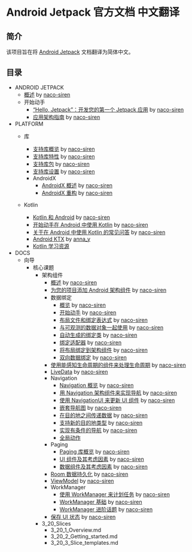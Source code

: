 # Android Jetpack 官方文档 中文翻译

## 简介
该项目旨在将 [Android Jetpack](https://developer.android.google.cn/jetpack/) 文档翻译为简体中文。

## 目录

- ANDROID JETPACK
    - [概述](https://github.com/Android-Jetpack-Chinese-Translation/android-jetpack-chinese-translation/blob/master/ANDROID_JETPACK/A_Overview.md) by [naco-siren](https://github.com/naco-siren)
    - 开始动手
        - [“Hello, Jetpack”：开发您的第一个 Jetpack 应用](https://github.com/Android-Jetpack-Chinese-Translation/android-jetpack-chinese-translation/blob/master/ANDROID_JETPACK/B_Get_started/1_Build_your_first_Android_Jetpack_app.md) by [naco-siren](https://github.com/naco-siren)
        - [应用架构指南](https://github.com/Android-Jetpack-Chinese-Translation/android-jetpack-chinese-translation/blob/master/ANDROID_JETPACK/B_Get_started/2_Guide_to_app_architecture.md) by [naco-siren](https://github.com/naco-siren)
- PLATFORM
    - 库        
        - [支持库概览](https://github.com/Android-Jetpack-Chinese-Translation/android-jetpack-chinese-translation/blob/master/PLATFORM/D_Libraries/1_Support_Library_Overview.md) by [naco-siren](https://github.com/naco-siren)
        - [支持库特性](https://github.com/Android-Jetpack-Chinese-Translation/android-jetpack-chinese-translation/blob/master/PLATFORM/D_Libraries/2_Features.md) by [naco-siren](https://github.com/naco-siren)
        - [支持库包](https://github.com/Android-Jetpack-Chinese-Translation/android-jetpack-chinese-translation/blob/master/PLATFORM/D_Libraries/3_Packages.md) by [naco-siren](https://github.com/naco-siren)
        - [支持库设置](https://github.com/Android-Jetpack-Chinese-Translation/android-jetpack-chinese-translation/blob/master/PLATFORM/D_Libraries/4_Setup.md) by [naco-siren](https://github.com/naco-siren)
        - AndroidX
            - [AndroidX 概述](https://github.com/Android-Jetpack-Chinese-Translation/android-jetpack-chinese-translation/blob/master/PLATFORM/D_Libraries/6_AndroidX/6_1_AndroidX_Overview.md) by [naco-siren](https://github.com/naco-siren)
            - [AndroidX 重构](https://github.com/Android-Jetpack-Chinese-Translation/android-jetpack-chinese-translation/blob/master/PLATFORM/D_Libraries/6_AndroidX/6_2_Refactoring.md) by [naco-siren](https://github.com/naco-siren)

    - Kotlin
        - [Kotlin 和 Android](https://github.com/Android-Jetpack-Chinese-Translation/android-jetpack-chinese-translation/blob/master/PLATFORM/E_Kotlin/1_Kotlin_and_Android.md) by [naco-siren](https://github.com/naco-siren)
        - [开始动手在 Android 中使用 Kotlin](https://github.com/Android-Jetpack-Chinese-Translation/android-jetpack-chinese-translation/blob/master/PLATFORM/E_Kotlin/2_Get_Started_with_Kotlin.md) by [naco-siren](https://github.com/naco-siren)
        - [关于在 Android 中使用 Kotlin 的常见问答](https://github.com/Android-Jetpack-Chinese-Translation/android-jetpack-chinese-translation/blob/master/PLATFORM/E_Kotlin/3_Kotlin_on_Android_FAQ.md) by [naco-siren](https://github.com/naco-siren)
        - [Android KTX](https://github.com/Android-Jetpack-Chinese-Translation/android-jetpack-chinese-translation/blob/master/PLATFORM/E_Kotlin/4_Android_KTX.md) by [anna_y](https://github.com/Nevvea7)
        - [Kotlin 学习资源](https://github.com/Android-Jetpack-Chinese-Translation/android-jetpack-chinese-translation/blob/master/PLATFORM/E_Kotlin/5_Resources_to_Learn_Kotlin.md)
- DOCS
    - 向导
        - 核心课题
            - 架构组件
                - [概述](https://github.com/Android-Jetpack-Chinese-Translation/android-jetpack-chinese-translation/blob/master/DOCS/B_Guides/3_Core_topics/3_2_Architecture_Components/3_2_1_Overview.md) by [naco-siren](https://github.com/naco-siren)
                - [为您的项目添加 Android 架构组件](https://github.com/Android-Jetpack-Chinese-Translation/android-jetpack-chinese-translation/blob/master/DOCS/B_Guides/3_Core_topics/3_2_Architecture_Components/3_2_2_Adding_Components_to_your_Project.md) by [naco-siren](https://github.com/naco-siren)
                - 数据绑定 
                    - [概览](https://github.com/Android-Jetpack-Chinese-Translation/android-jetpack-chinese-translation/blob/master/DOCS/B_Guides/3_Core_topics/3_2_Architecture_Components/3_2_3_Data_Binding_Library/3_2_3_1_Overview.md) by [naco-siren](https://github.com/naco-siren)
                    - [开始动手](https://github.com/Android-Jetpack-Chinese-Translation/android-jetpack-chinese-translation/blob/master/DOCS/B_Guides/3_Core_topics/3_2_Architecture_Components/3_2_3_Data_Binding_Library/3_2_3_2_Get_Started.md) by [naco-siren](https://github.com/naco-siren)
                    - [布局文件和绑定表达式](https://github.com/Android-Jetpack-Chinese-Translation/android-jetpack-chinese-translation/blob/master/DOCS/B_Guides/3_Core_topics/3_2_Architecture_Components/3_2_3_Data_Binding_Library/3_2_3_3_Layouts_and_binding_expressions.md) by [naco-siren](https://github.com/naco-siren)
                    - [与可观测的数据对象一起使用](https://github.com/Android-Jetpack-Chinese-Translation/android-jetpack-chinese-translation/blob/master/DOCS/B_Guides/3_Core_topics/3_2_Architecture_Components/3_2_3_Data_Binding_Library/3_2_3_4_Work_with_observable_data_objects.md) by [naco-siren](https://github.com/naco-siren)
                    - [自动生成的绑定类](https://github.com/Android-Jetpack-Chinese-Translation/android-jetpack-chinese-translation/blob/master/DOCS/B_Guides/3_Core_topics/3_2_Architecture_Components/3_2_3_Data_Binding_Library/3_2_3_5_Generated_binding_classes.md) by [naco-siren](https://github.com/naco-siren)
                    - [绑定适配器](https://github.com/Android-Jetpack-Chinese-Translation/android-jetpack-chinese-translation/blob/master/DOCS/B_Guides/3_Core_topics/3_2_Architecture_Components/3_2_3_Data_Binding_Library/3_2_3_6_Binding_adapters.md) by [naco-siren](https://github.com/naco-siren)
                    - [将布局绑定到架构组件](https://github.com/Android-Jetpack-Chinese-Translation/android-jetpack-chinese-translation/blob/master/DOCS/B_Guides/3_Core_topics/3_2_Architecture_Components/3_2_3_Data_Binding_Library/3_2_3_7_Bind_layout_views_to_Architecture_Components.md) by [naco-siren](https://github.com/naco-siren)
                   - [双向数据绑定](https://github.com/Android-Jetpack-Chinese-Translation/android-jetpack-chinese-translation/blob/master/DOCS/B_Guides/3_Core_topics/3_2_Architecture_Components/3_2_3_Data_Binding_Library/3_2_3_8_Two-way_data_binding.md) by [naco-siren](https://github.com/naco-siren)
                - [使用能感知生命周期的组件来处理生命周期](https://github.com/Android-Jetpack-Chinese-Translation/android-jetpack-chinese-translation/blob/master/DOCS/B_Guides/3_Core_topics/3_2_Architecture_Components/3_2_4_Handling_Lifecycles.md) by [naco-siren](https://github.com/naco-siren)
                - [LiveData](https://github.com/Android-Jetpack-Chinese-Translation/android-jetpack-chinese-translation/blob/master/DOCS/B_Guides/3_Core_topics/3_2_Architecture_Components/3_2_5_LiveData.md) by [naco-siren](https://github.com/naco-siren)
                - Navigation
                    - [Navigation 概览](https://github.com/Android-Jetpack-Chinese-Translation/android-jetpack-chinese-translation/blob/master/DOCS/B_Guides/3_Core_topics/3_2_Architecture_Components/3_2_6_Navigation/3_2_6_1_Overview.md) by [naco-siren](https://github.com/naco-siren)
                    - [用 Navigation 架构组件来实现导航](https://github.com/Android-Jetpack-Chinese-Translation/android-jetpack-chinese-translation/blob/master/DOCS/B_Guides/3_Core_topics/3_2_Architecture_Components/3_2_6_Navigation/3_2_6_2_Implement_Navigation_with_the_Navigation_Architecture_Component.md) by [naco-siren](https://github.com/naco-siren)
                    - [使用 NavigationUI 来更新 UI 组件](https://github.com/Android-Jetpack-Chinese-Translation/android-jetpack-chinese-translation/blob/master/DOCS/B_Guides/3_Core_topics/3_2_Architecture_Components/3_2_6_Navigation/3_2_6_3_Update_UI_components_with_NavigationUI.md) by [naco-siren](https://github.com/naco-siren)
                    - [嵌套导航图](https://github.com/Android-Jetpack-Chinese-Translation/android-jetpack-chinese-translation/blob/master/DOCS/B_Guides/3_Core_topics/3_2_Architecture_Components/3_2_6_Navigation/3_2_6_4_Nested_graphs.md) by [naco-siren](https://github.com/naco-siren)
                    - [在目的地之间传递数据](https://github.com/Android-Jetpack-Chinese-Translation/android-jetpack-chinese-translation/blob/master/DOCS/B_Guides/3_Core_topics/3_2_Architecture_Components/3_2_6_Navigation/3_2_6_5_Pass_data_between_destinations.md) by [naco-siren](https://github.com/naco-siren)
                    - [支持新的目的地类型](https://github.com/Android-Jetpack-Chinese-Translation/android-jetpack-chinese-translation/blob/master/DOCS/B_Guides/3_Core_topics/3_2_Architecture_Components/3_2_6_Navigation/3_2_6_6_Add_support_for_new_destination.md) by [naco-siren](https://github.com/naco-siren)
                    - [实现有条件的导航](https://github.com/Android-Jetpack-Chinese-Translation/android-jetpack-chinese-translation/blob/master/DOCS/B_Guides/3_Core_topics/3_2_Architecture_Components/3_2_6_Navigation/3_2_6_6_Add_support_for_new_destination.md) by [naco-siren](https://github.com/naco-siren)
                    - [全局动作](https://github.com/Android-Jetpack-Chinese-Translation/android-jetpack-chinese-translation/blob/master/DOCS/B_Guides/3_Core_topics/3_2_Architecture_Components/3_2_6_Navigation/3_2_6_9_Global_actions.md)
                - Paging
                    - [Paging 库概览](https://github.com/Android-Jetpack-Chinese-Translation/android-jetpack-chinese-translation/blob/master/DOCS/B_Guides/3_Core_topics/3_2_Architecture_Components/3_2_7_Paging_library/3_2_7_1_Overview.md) by [naco-siren](https://github.com/naco-siren)
                    - [UI 组件及其考虑因素](https://github.com/Android-Jetpack-Chinese-Translation/android-jetpack-chinese-translation/blob/master/DOCS/B_Guides/3_Core_topics/3_2_Architecture_Components/3_2_7_Paging_library/3_2_7_2_UI_Components_and_Considerations.md) by [naco-siren](https://github.com/naco-siren)
                    - [数据组件及其考虑因素](https://github.com/Android-Jetpack-Chinese-Translation/android-jetpack-chinese-translation/blob/master/DOCS/B_Guides/3_Core_topics/3_2_Architecture_Components/3_2_7_Paging_library/3_2_7_3_Data_Components_and_Considerations.md) by [naco-siren](https://github.com/naco-siren)
                - [Room 数据持久化](https://github.com/Android-Jetpack-Chinese-Translation/android-jetpack-chinese-translation/blob/master/DOCS/B_Guides/3_Core_topics/3_2_Architecture_Components/3_2_8_Room_Persistence_Library.md) by [naco-siren](https://github.com/naco-siren)
                - [ViewModel](https://github.com/Android-Jetpack-Chinese-Translation/android-jetpack-chinese-translation/blob/master/DOCS/B_Guides/3_Core_topics/3_2_Architecture_Components/3_2_9_ViewModel.md) by [naco-siren](https://github.com/naco-siren)
                - WorkManager
                    - [使用 WorkManager 来计划任务](https://github.com/Android-Jetpack-Chinese-Translation/android-jetpack-chinese-translation/blob/master/DOCS/B_Guides/3_Core_topics/3_2_Architecture_Components/3_2_10_WorkManager/3_2_10_1_Overview.md) by [naco-siren](https://github.com/naco-siren)
                    - [WorkManager 基础](https://github.com/Android-Jetpack-Chinese-Translation/android-jetpack-chinese-translation/blob/master/DOCS/B_Guides/3_Core_topics/3_2_Architecture_Components/3_2_10_WorkManager/3_2_10_2_Basics.md) by [naco-siren](https://github.com/naco-siren)
                    - [WorkManager 进阶话题](https://github.com/Android-Jetpack-Chinese-Translation/android-jetpack-chinese-translation/blob/master/DOCS/B_Guides/3_Core_topics/3_2_Architecture_Components/3_2_10_WorkManager/3_2_10_3_Advanced.md) by [naco-siren](https://github.com/naco-siren)
                - [保存 UI 状态](https://github.com/Android-Jetpack-Chinese-Translation/android-jetpack-chinese-translation/blob/master/DOCS/B_Guides/3_Core_topics/3_2_Architecture_Components/3_2_11_Saving_States.md) by [naco-siren](https://github.com/naco-siren)
            - 3_20_Slices
                - 3_20_1_Overview.md
                - 3_20_2_Getting_started.md
                - 3_20_3_Slice_templates.md


